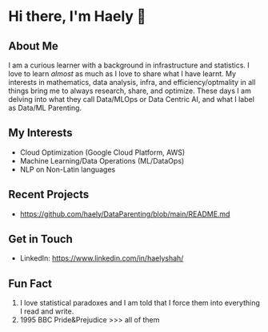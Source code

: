 # Hi there, I'm Haely 👋

## About Me
I am a curious learner with a background in infrastructure and statistics. I love to learn *almost* as much as I love to share what I have learnt. My interests in mathematics, data analysis, infra, and efficiency/optmality in all things bring me to always research, share, and optimize. These days I am delving into what they call Data/MLOps or Data Centric AI, and what I label as Data/ML Parenting.


## My Interests
- Cloud Optimization (Google Cloud Platform, AWS)
- Machine Learning/Data Operations (ML/DataOps)
- NLP on Non-Latin languages
  
## Recent Projects
- https://github.com/haely/DataParenting/blob/main/README.md

## Get in Touch
- LinkedIn: https://www.linkedin.com/in/haelyshah/

## Fun Fact
1. I love statistical paradoxes and I am told that I force them into everything I read and write.
2. 1995 BBC Pride&Prejudice >>> all of them
